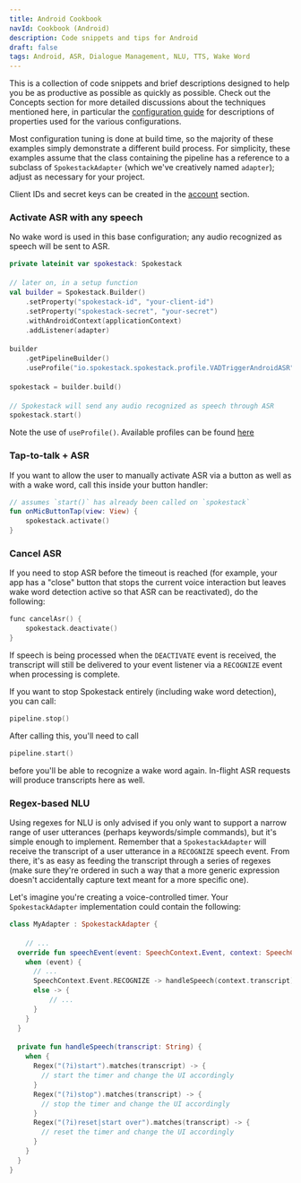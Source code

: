 ```yaml
---
title: Android Cookbook
navId: Cookbook (Android)
description: Code snippets and tips for Android
draft: false
tags: Android, ASR, Dialogue Management, NLU, TTS, Wake Word
---
```


<img src="../../assets/docs/android-getting-started.png" style="display:none"/>

This is a collection of code snippets and brief descriptions designed to help you be as productive as possible as quickly as possible. Check out the Concepts section for more detailed discussions about the techniques mentioned here, in particular the [configuration guide](/docs/concepts/pipeline-configuration) for descriptions of properties used for the various configurations.

Most configuration tuning is done at build time, so the majority of these examples simply demonstrate a different build process. For simplicity, these examples assume that the class containing the pipeline has a reference to a subclass of `SpokestackAdapter` (which we've creatively named `adapter`); adjust as necessary for your project.

Client IDs and secret keys can be created in the [account](/account/settings) section.

### Activate ASR with any speech

No wake word is used in this base configuration; any audio recognized as speech will be sent to ASR.

```kotlin
private lateinit var spokestack: Spokestack

// later on, in a setup function
val builder = Spokestack.Builder()
    .setProperty("spokestack-id", "your-client-id")
    .setProperty("spokestack-secret", "your-secret")
    .withAndroidContext(applicationContext)
    .addListener(adapter)

builder
    .getPipelineBuilder()
    .useProfile("io.spokestack.spokestack.profile.VADTriggerAndroidASR")

spokestack = builder.build()

// Spokestack will send any audio recognized as speech through ASR
spokestack.start()
```

Note the use of `useProfile()`. Available profiles can be found [here](https://www.javadoc.io/static/io.spokestack/spokestack-android/%ANDROID_VERSION/io/spokestack/spokestack/profile/package-summary.html)

### Tap-to-talk + ASR

If you want to allow the user to manually activate ASR via a button as well as with a wake word, call this inside your button handler:

```kotlin
// assumes `start()` has already been called on `spokestack`
fun onMicButtonTap(view: View) {
    spokestack.activate()
}
```

### Cancel ASR

If you need to stop ASR before the timeout is reached (for example, your app has a "close" button that stops the current voice interaction but leaves wake word detection active so that ASR can be reactivated), do the following:

```kotlin
func cancelAsr() {
    spokestack.deactivate()
}
```

If speech is being processed when the `DEACTIVATE` event is received, the transcript will still be delivered to your event listener via a `RECOGNIZE` event when processing is complete.

If you want to stop Spokestack entirely (including wake word detection), you can call:

```kotlin
pipeline.stop()
```

After calling this, you'll need to call

```kotlin
pipeline.start()
```

before you'll be able to recognize a wake word again. In-flight ASR requests will produce transcripts here as well.

### Regex-based NLU

Using regexes for NLU is only advised if you only want to support a narrow range of user utterances (perhaps keywords/simple commands), but it's simple enough to implement. Remember that a `SpokestackAdapter` will receive the transcript of a user utterance in a `RECOGNIZE` speech event. From there, it's as easy as feeding the transcript through a series of regexes (make sure they're ordered in such a way that a more generic expression doesn't accidentally capture text meant for a more specific one).

Let's imagine you're creating a voice-controlled timer. Your `SpokestackAdapter` implementation could contain the following:

```kotlin
class MyAdapter : SpokestackAdapter {

    // ...
  override fun speechEvent(event: SpeechContext.Event, context: SpeechContext) {
    when (event) {
      // ...
      SpeechContext.Event.RECOGNIZE -> handleSpeech(context.transcript)
      else -> {
          // ...
      }
    }
  }

  private fun handleSpeech(transcript: String) {
    when {
      Regex("(?i)start").matches(transcript) -> {
        // start the timer and change the UI accordingly
      }
      Regex("(?i)stop").matches(transcript) -> {
        // stop the timer and change the UI accordingly
      }
      Regex("(?i)reset|start over").matches(transcript) -> {
        // reset the timer and change the UI accordingly
      }
    }
  }
}
```
